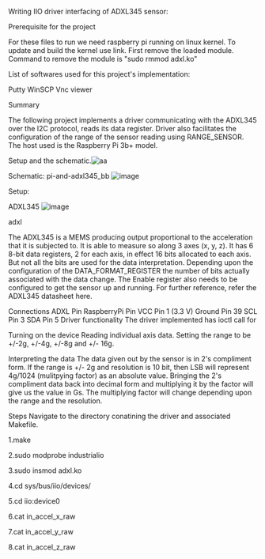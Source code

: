 Writing IIO driver interfacing of ADXL345 sensor:

Prerequisite for the project

For these files to run we need raspberry pi running on linux kernel. To update and build the kernel use link. First remove the loaded module. Command to remove the module is "sudo rmmod adxl.ko"

List of softwares used for this project's implementation:

Putty
WinSCP
Vnc viewer


Summary

The following project implements a driver communicating with the ADXL345 over the I2C protocol, reads its data register.  Driver also facilitates the configuration of the range of the sensor reading using RANGE_SENSOR. The host used is the Raspberry Pi 3b+ model.




Setup and the schematic.![aa](https://user-images.githubusercontent.com/98520600/166180337-eca865e0-9ad7-4857-9539-25c35223926f.jpg)


Schematic: pi-and-adxl345_bb
![image](https://user-images.githubusercontent.com/98520600/166179884-fafc8444-4a27-451a-9d88-07b97b117643.png)


Setup:

ADXL345
![image](https://user-images.githubusercontent.com/98520600/166179922-ea895bad-56ae-4768-bc76-d3460515daf6.png)


adxl

The ADXL345 is a MEMS producing output proportional to the acceleration that it is subjected to. It is able to measure so along 3 axes (x, y, z). It has 6 8-bit data registers, 2 for each axis, in effect 16 bits allocated to each axis. But not all the bits are used for the data interpretation. Depending upon the configuration of the DATA_FORMAT_REGISTER the number of bits actually associated with the data change. The Enable register also needs to be configured to get the sensor up and running. For further reference, refer the ADXL345 datasheet here.

Connections
ADXL Pin	RaspberryPi Pin
VCC	Pin 1 (3.3 V)
Ground	Pin 39
SCL	Pin 3
SDA	Pin 5
Driver functionality
The driver implemented has ioctl call for

Turning on the device
Reading individual axis data.
Setting the range to be +/-2g, +/-4g, +/-8g and +/- 16g.

Interpreting the data
The data given out by the sensor is in 2's compliment form. If the range is +/- 2g and resolution is 10 bit, then LSB will represent 4g/1024 (mulitpying factor) as an absolute value. Bringing the 2's compliment data back into decimal form and multiplying it by the factor will give us the value in Gs. The multiplying factor will change depending upon the range and the resolution.


Steps
Navigate to the directory conatining the driver and associated Makefile.

1.make

2.sudo modprobe  industrialio

3.sudo insmod adxl.ko

4.cd sys/bus/iio/devices/

5.cd  iio\:device0

6.cat in_accel_x_raw

7.cat in_accel_y_raw

8.cat in_accel_z_raw
